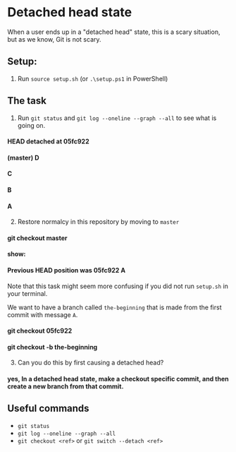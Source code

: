 # Detached head state

When a user ends up in a "detached head" state, this is a scary situation, but as we know, Git is not scary.

## Setup:

1. Run `source setup.sh` (or `.\setup.ps1` in PowerShell)

## The task

1. Run `git status` and `git log --oneline --graph --all` to see what is going on.
#### HEAD detached at 05fc922
#### (master) D
#### C
#### B
#### A

2. Restore normalcy in this repository by moving to `master`
#### git checkout master
#### show:
#### Previous HEAD position was 05fc922 A
Note that this task might seem more confusing if you did not run `setup.sh` in your terminal.

We want to have a branch called `the-beginning` that is made from the first commit with message `A`. 
#### git checkout 05fc922
#### git checkout -b the-beginning

3. Can you do this by first causing a detached head?
#### yes, In a detached head state, make a checkout specific commit, and then create a new branch from that commit.

## Useful commands

- `git status`
- `git log --oneline --graph --all`
- `git checkout <ref>` or `git switch --detach <ref>`
